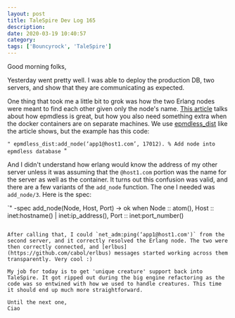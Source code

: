 ```yaml
---
layout: post
title: TaleSpire Dev Log 165
description:
date: 2020-03-19 10:40:57
category:
tags: ['Bouncyrock', 'TaleSpire']
---
```


Good morning folks,

Yesterday went pretty well. I was able to deploy the production DB, two servers, and show that they are communicating as expected.

One thing that took me a little bit to grok was how the two Erlang nodes were meant to find each other given only the node's name. [This article](https://hackernoon.com/running-distributed-erlang-elixir-applications-on-docker-b211d95affbe) talks about how epmdless is great, but how you also need something extra when the docker containers are on separate machines. We use [epmdless_dist](https://github.com/scrapinghub/epmdless_dist) like the article shows, but the example has this code:

`"
epmdless_dist:add_node(‘app1@host1.com’, 17012). % Add node into epmdless database
`"

And I didn't understand how erlang would know the address of my other server unless it was assuming that the `@host1.com` portion was the name for the server as well as the container. It turns out this confusion was valid, and there are a few variants of the `add_node` function. The one I needed was `add_node/3`. Here is the spec:

`"
-spec add_node(Node, Host, Port) -> ok when
      Node :: atom(),
      Host :: inet:hostname() | inet:ip_address(),
      Port :: inet:port_number()
```

After calling that, I could `net_adm:ping(‘app1@host1.com')` from the second server, and it correctly resolved the Erlang node. The two were then correctly connected, and [erlbus](https://github.com/cabol/erlbus) messages started working across them transparently. Very cool :)

My job for today is to get 'unique creature' support back into TaleSpire. It got ripped out during the big engine refactoring as the code was so entwined with how we used to handle creatures. This time it should end up much more straightforward.

Until the next one,
Ciao
